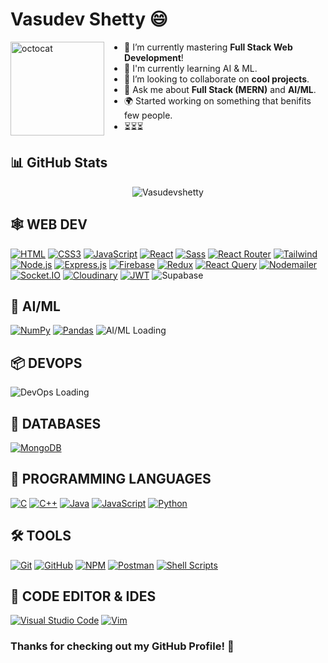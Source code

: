 # Vasudev Shetty 😄

<img align="left" height="150" src="https://user-images.githubusercontent.com/69384657/179312151-fdabe3af-823f-41ab-a6d4-17a72af4e9e8.png" alt="octocat" style="margin-right: 2rem;" />

- 🔭 I’m currently mastering <b>Full Stack Web Development</b>!
- 🤖 I'm currently learning AI & ML.
- 👯 I’m looking to collaborate on <b>cool projects</b>.
- 💬 Ask me about <b>Full Stack (MERN)</b> and <b>AI/ML</b>.
- 🌍 Started working on something that benifits few people.
- ⏳⏳⏳

## 📊 GitHub Stats

<p align="center">
  <img align="center" src="https://github-readme-streak-stats.herokuapp.com/?user=Vasudevshetty&" alt="Vasudevshetty" />
</p>

## 🕸️ **WEB DEV**

[![HTML](https://img.shields.io/badge/HTML5-E34F26?style=for-the-badge&logo=html5&logoColor=white "HTML")][repo]
[![CSS3](https://img.shields.io/badge/CSS3-1572B6?style=for-the-badge&logo=css3&logoColor=white "CSS")][repo]
[![JavaScript](https://img.shields.io/badge/JavaScript-F7DF1E?style=for-the-badge&logo=javascript&logoColor=black "JavaScript")][repo]
[![React](https://img.shields.io/badge/React-20232A?style=for-the-badge&logo=react&logoColor=61DAFB "React")][repo]
[![Sass](https://img.shields.io/badge/Sass-CC6699?style=for-the-badge&logo=sass&logoColor=white "SASS")][repo]
[![React Router](https://img.shields.io/badge/React_Router-CA4245?style=for-the-badge&logo=react-router&logoColor=white "React Router")][repo]
[![Tailwind](https://img.shields.io/badge/Tailwind_CSS-38B2AC?style=for-the-badge&logo=tailwind-css&logoColor=white "Tailwind")][repo]
[![Node.js](https://img.shields.io/badge/Node.js-43853D?style=for-the-badge&logo=node.js&logoColor=white "Nodejs")][repo]
[![Express.js](https://img.shields.io/badge/Express.js-404D59?style=for-the-badge "Express.js")][repo]
[![Firebase](https://img.shields.io/badge/firebase-%23039BE5.svg?style=for-the-badge&logo=firebase "Firebase")][repo]
[![Redux](https://img.shields.io/badge/Redux-764ABC?style=for-the-badge&logo=redux&logoColor=white "Redux")][repo]
[![React Query](https://img.shields.io/badge/React_Query-FF4154?style=for-the-badge&logo=react-query&logoColor=white "React Query")][repo]
[![Nodemailer](https://img.shields.io/badge/Nodemailer-0693E3?style=for-the-badge&logo=nodemailer&logoColor=white "Nodemailer")][repo]
[![Socket.IO](https://img.shields.io/badge/Socket.IO-010101?style=for-the-badge&logo=socket.io&logoColor=white "Socket.IO")][repo]
[![Cloudinary](https://img.shields.io/badge/Cloudinary-3448C5?style=for-the-badge&logo=cloudinary&logoColor=white "Cloudinary")][repo]
[![JWT](https://img.shields.io/badge/JWT-000000?style=for-the-badge&logo=json-web-tokens&logoColor=white "JWT")][repo]
![Supabase](https://img.shields.io/badge/Supabase-3FCF8E?style=for-the-badge&logo=supabase&logoColor=white)

## 🤖 **AI/ML**
[![NumPy](https://img.shields.io/badge/NumPy-013243?style=for-the-badge&logo=numpy&logoColor=white)][repo]
[![Pandas](https://img.shields.io/badge/Pandas-150458?style=for-the-badge&logo=pandas&logoColor=white)][repo]
<img src="https://img.shields.io/badge/AIML-Loading%20...-FF6F61?style=for-the-badge&logo=python&logoColor=white" alt="AI/ML Loading"/>

## 📦 **DEVOPS**
<img src="https://img.shields.io/badge/DevOps-Loading%20...-00BFFF?style=for-the-badge&logo=docker&logoColor=white" alt="DevOps Loading"/>

## 📅 **DATABASES**
[![MongoDB](https://img.shields.io/badge/MongoDB-4EA94B?style=for-the-badge&logo=mongodb&logoColor=white "MongoDB")][repo]

## 🎯 **PROGRAMMING LANGUAGES**

[![C](https://img.shields.io/badge/c-%230175C2.svg?style=for-the-badge&logo=c&logoColor=white "C")][repo]
[![C++](https://img.shields.io/badge/c++-%2300599C.svg?style=for-the-badge&logo=c%2B%2B&logoColor=white "C++")][repo]
[![Java](https://img.shields.io/badge/java-%23ED8B00.svg?style=for-the-badge&logo=java&logoColor=white "Java")][repo]
[![JavaScript](https://img.shields.io/badge/JavaScript-F7DF1E?style=for-the-badge&logo=javascript&logoColor=black "JavaScript")][repo]
[![Python](https://img.shields.io/badge/Python-3776AB?style=for-the-badge&logo=python&logoColor=white)](https://www.python.org/)

## 🛠️ **TOOLS**

[![Git](https://img.shields.io/badge/git-%23F05033.svg?style=for-the-badge&logo=git&logoColor=white "Git")][repo]
[![GitHub](https://img.shields.io/badge/github-%23121011.svg?style=for-the-badge&logo=github&logoColor=white "GitHub")][repo]
[![NPM](https://img.shields.io/badge/NPM-%23000000.svg?style=for-the-badge&logo=npm&logoColor=white "Npm")][repo]
[![Postman](https://img.shields.io/badge/Postman-FF6C37?style=for-the-badge&logo=postman&logoColor=white "Postman")][repo]
[![Shell Scripts](https://img.shields.io/badge/Shell_Script-121011?style=for-the-badge&logo=gnu-bash&logoColor=white)][repo]

## 📄 **CODE EDITOR & IDES**

[![Visual Studio Code](https://img.shields.io/badge/VS%20Code-0078d7.svg?style=for-the-badge&logo=visual-studio-code&logoColor=white "Visual Studio Code")][repo]
[![Vim](https://img.shields.io/badge/VIM-%2311AB00.svg?style=for-the-badge&logo=vim&logoColor=white)][repo]


### **Thanks for checking out my GitHub Profile!** 🙏

[repo]: https://github.com/Vasudevshetty?tab=repositories
